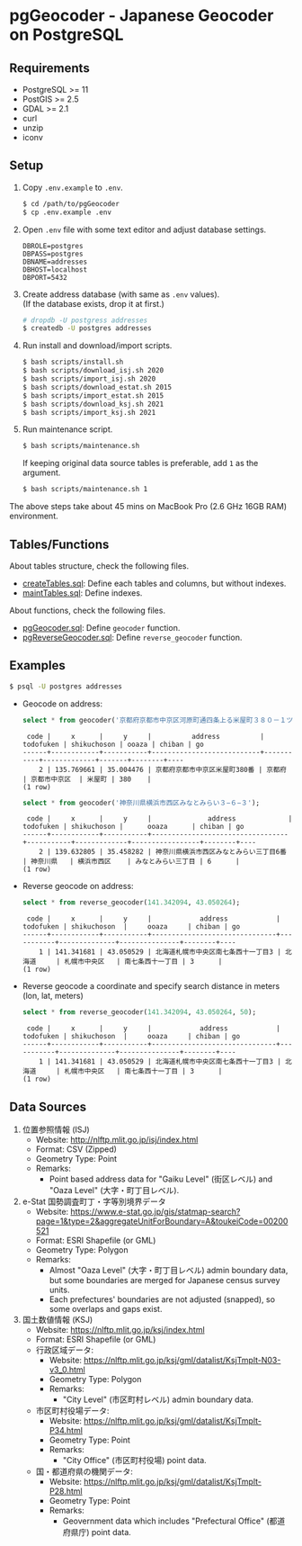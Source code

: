 # pgGeocoder - Japanese Geocoder on PostgreSQL

## Requirements

- PostgreSQL >= 11
- PostGIS >= 2.5
- GDAL >= 2.1
- curl
- unzip
- iconv

## Setup

1. Copy `.env.example` to `.env`.
   ```bash
   $ cd /path/to/pgGeocoder
   $ cp .env.example .env
   ```
2. Open `.env` file with some text editor and adjust database settings.
   ```
   DBROLE=postgres
   DBPASS=postgres
   DBNAME=addresses
   DBHOST=localhost
   DBPORT=5432
   ```
3. Create address database (with same as `.env` values).  
   (If the database exists, drop it at first.)
   ```bash
   # dropdb -U postgress addresses
   $ createdb -U postgres addresses
   ```
4. Run install and download/import scripts.
   ```bash
   $ bash scripts/install.sh
   $ bash scripts/download_isj.sh 2020
   $ bash scripts/import_isj.sh 2020
   $ bash scripts/download_estat.sh 2015
   $ bash scripts/import_estat.sh 2015
   $ bash scripts/download_ksj.sh 2021
   $ bash scripts/import_ksj.sh 2021
   ```
5. Run maintenance script.
   ```bash
   $ bash scripts/maintenance.sh
   ```
   If keeping original data source tables is preferable, add `1` as the argument.
   ```bash
   $ bash scripts/maintenance.sh 1
   ```

The above steps take about 45 mins on MacBook Pro (2.6 GHz 16GB RAM) environment.

## Tables/Functions

About tables structure, check the following files.
- [createTables.sql](sql/createTables.sql): Define each tables and columns, but without indexes.
- [maintTables.sql](sql/maintTables.sql): Define indexes.

About functions, check the following files.
- [pgGeocoder.sql](sql/pgGeocoder.sql): Define `geocoder` function.
- [pgReverseGeocoder.sql](sql/pgReverseGeocoder.sql): Define `reverse_geocoder` function.

## Examples

```bash
$ psql -U postgres addresses
```

- Geocode on address:
   ```sql
   select * from geocoder('京都府京都市中京区河原町通四条上る米屋町３８０－１ツジクラビル１階');
   ```
   ```
    code |     x      |     y     |          address          | todofuken | shikuchoson | ooaza | chiban | go 
   ------+------------+-----------+---------------------------+-----------+-------------+-------+--------+----
       2 | 135.769661 | 35.004476 | 京都府京都市中京区米屋町380番 | 京都府     | 京都市中京区  | 米屋町 | 380    | 
   (1 row)
   ```
   ```sql
   select * from geocoder('神奈川県横浜市西区みなとみらい３−６−３');
   ```
   ```
    code |     x      |     y     |              address             | todofuken | shikuchoson |      ooaza      | chiban | go 
   ------+------------+-----------+----------------------------------+-----------+-------------+-----------------+--------+----
       2 | 139.632805 | 35.458282 | 神奈川県横浜市西区みなとみらい三丁目6番 | 神奈川県   | 横浜市西区    | みなとみらい三丁目 | 6      | 
   (1 row)
   ```
- Reverse geocode on address:
   ```sql
   select * from reverse_geocoder(141.342094, 43.050264);
   ```
   ```
    code |     x      |     y     |            address            | todofuken | shikuchoson  |     ooaza     | chiban | go 
   ------+------------+-----------+-------------------------------+-----------+--------------+---------------+--------+----
       1 | 141.341681 | 43.050529 | 北海道札幌市中央区南七条西十一丁目3 | 北海道     | 札幌市中央区   | 南七条西十一丁目 | 3      | 
   (1 row)
   ```
- Reverse geocode a coordinate and specify search distance in meters (lon, lat, meters)
   ```sql
   select * from reverse_geocoder(141.342094, 43.050264, 50);
   ```
   ```
    code |     x      |     y     |            address            | todofuken | shikuchoson  |     ooaza     | chiban | go 
   ------+------------+-----------+-------------------------------+-----------+--------------+---------------+--------+----
       1 | 141.341681 | 43.050529 | 北海道札幌市中央区南七条西十一丁目3 | 北海道     | 札幌市中央区   | 南七条西十一丁目 | 3      | 
   (1 row)
   ```

## Data Sources

1. 位置参照情報 (ISJ)  
   - Website: http://nlftp.mlit.go.jp/isj/index.html
   - Format: CSV (Zipped)
   - Geometry Type: Point
   - Remarks:
      - Point based address data for "Gaiku Level" (街区レベル) and "Oaza Level" (大字・町丁目レベル).
2. e-Stat 国勢調査町丁・字等別境界データ
   - Website: https://www.e-stat.go.jp/gis/statmap-search?page=1&type=2&aggregateUnitForBoundary=A&toukeiCode=00200521
   - Format: ESRI Shapefile (or GML)
   - Geometry Type: Polygon
   - Remarks:
      - Almost "Oaza Level" (大字・町丁目レベル) admin boundary data, but some boundaries are merged for Japanese census survey units.
      - Each prefectures' boundaries are not adjusted (snapped), so some overlaps and gaps exist.
3. 国土数値情報 (KSJ)
   - Website: https://nlftp.mlit.go.jp/ksj/index.html
   - Format: ESRI Shapefile (or GML)
   - 行政区域データ:
      - Website: https://nlftp.mlit.go.jp/ksj/gml/datalist/KsjTmplt-N03-v3_0.html
      - Geometry Type: Polygon
      - Remarks:
         - "City Level" (市区町村レベル) admin boundary data.
   - 市区町村役場データ:
      - Website: https://nlftp.mlit.go.jp/ksj/gml/datalist/KsjTmplt-P34.html
      - Geometry Type: Point
      - Remarks:
         - "City Office" (市区町村役場) point data.
   - 国・都道府県の機関データ:
      - Website: https://nlftp.mlit.go.jp/ksj/gml/datalist/KsjTmplt-P28.html
      - Geometry Type: Point
      - Remarks:
         - Geovernment data which includes "Prefectural Office" (都道府県庁) point data.
